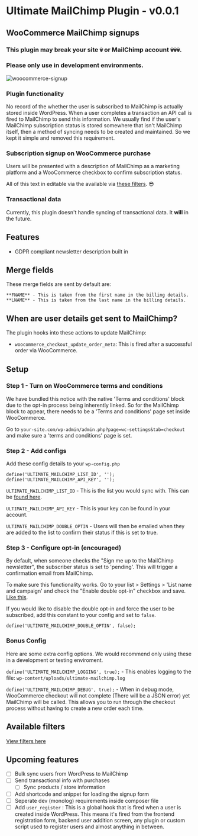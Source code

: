 # Ultimate MailChimp Plugin - v0.0.1
## WooCommerce MailChimp signups
### This plugin may break your site 💀 or MailChimp account 💀💀💀.
### Please only use in development environments.

![woocommerce-signup](https://user-images.githubusercontent.com/1636310/42940662-3559c458-8b52-11e8-8c8a-c036d31d4cd1.png)

### Plugin functionality

No record of the whether the user is subscribed to MailChimp is actually stored inside WordPress. When a user completes a transaction an API call is fired to MailChimp to send this information. We usually find if the user's MailChimp subscription status is stored somewhere that isn't MailChimp itself, then a method of syncing needs to be created and maintained. So we kept it simple and removed this requirement.

### Subscription signup on WooCommerce purchase

Users will be presented with a description of MailChimp as a marketing platform and a WooCommerce checkbox to confirm subscription status.

All of this text in editable via the available via [these filters](https://github.com/AtomicSmash/ultimate-mailchimp-plugin/wiki/Filters). 😎

### Transactional data

Currently, this plugin doesn't handle syncing of transactional data. It **will** in the future.

## Features

- GDPR compliant newsletter description built in

## Merge fields

These merge fields are sent by default are:

```
**FNAME** - This is taken from the first name in the billing details.
**LNAME** - This is taken from the last name in the billing details.
```

## When are user details get sent to MailChimp?

The plugin hooks into these actions to update MailChimp:

- `woocommerce_checkout_update_order_meta`:  This is fired after a successful order via WooCommerce.

## Setup

### Step 1 - Turn on WooCommerce terms and conditions

We have bundled this notice with the native 'Terms and conditions' block due to the opt-in process being inherently linked. So for the MailChimp block to appear, there needs to be a 'Terms and conditions' page set inside WooCommerce.

Go to `your-site.com/wp-admin/admin.php?page=wc-settings&tab=checkout` and make sure a 'terms and conditions' page is set.

### Step 2 - Add configs

Add these config details to your `wp-config.php`

```
define('ULTIMATE_MAILCHIMP_LIST_ID', '');
define('ULTIMATE_MAILCHIMP_API_KEY', '');
```

`ULTIMATE_MAILCHIMP_LIST_ID` - This is the list you would sync with. This can be [found here](https://user-images.githubusercontent.com/1636310/43076416-18e63d42-8e7c-11e8-907d-03074ba6879a.gif).

`ULTIMATE_MAILCHIMP_API_KEY` - This is your key can be found in your account.

`ULTIMATE_MAILCHIMP_DOUBLE_OPTIN` - Users will then be emailed when they are added to the list to confirm their status if this is set to true.

### Step 3 - Configure opt-in (encouraged)

By default, when someone checks the "Sign me up to the MailChimp newsletter", the subscriber status is set to 'pending'. This will trigger a confirmation email from MailChimp.

To make sure this functionality works. Go to your list > Settings > 'List name and campaign' and check the "Enable double opt-in" checkbox and save. [Like this](https://user-images.githubusercontent.com/1636310/43076417-1901cf3a-8e7c-11e8-8a8f-c5f0e63a0ff7.gif).

If you would like to disable the double opt-in and force the user to be subscribed, add this constant to your config and set to `false`.

```
define('ULTIMATE_MAILCHIMP_DOUBLE_OPTIN', false);
```

### Bonus Config

Here are some extra config options. We would recommend only using these in a development or testing enviroment.

`define('ULTIMATE_MAILCHIMP_LOGGING', true);` - This enables logging to the file: `wp-content/uploads/ultimate-mailchimp.log`

`define('ULTIMATE_MAILCHIMP_DEBUG', true);` - When in debug mode, WooCommerce checkout will not complete (There will be a JSON error) yet MailChimp will be called. This allows you to run through the checkout process without having to create a new order each time.


## Available filters

[View filters here](https://github.com/AtomicSmash/ultimate-mailchimp-plugin/wiki/Filters)

## Upcoming features

- [ ] Bulk sync users from WordPress to MailChimp
- [ ] Send transactional info with purchases
  - [ ] Sync products / store information
- [ ] Add shortcode and snippet for loading the signup form
- [ ] Seperate dev (monolog) requirements inside composer file
- [ ] Add `user_register` : This is a global hook that is fired when a user is created inside WordPress. This means it's fired from the frontend registration form, backend user addition screen, any plugin or custom script used to register users and almost anything in between.
